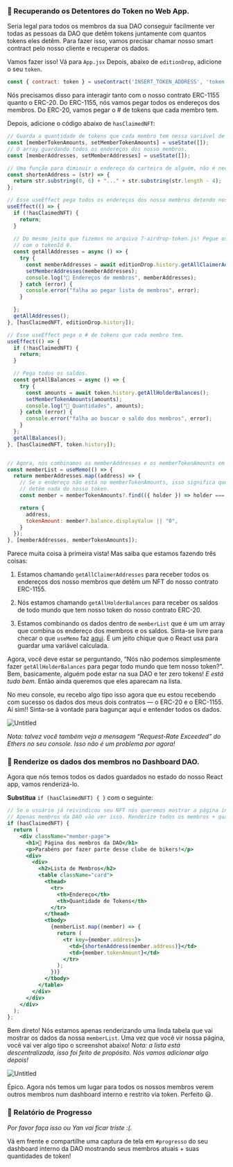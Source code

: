 ### 🥺 Recuperando os Detentores do Token no Web App.

Seria legal para todos os membros da sua DAO conseguir facilmente ver todas as pessoas da DAO que detêm tokens juntamente com quantos tokens eles detêm. Para fazer isso, vamos precisar chamar nosso smart contract pelo nosso cliente e recuperar os dados.

Vamos fazer isso! Vá para `App.jsx` Depois, abaixo de `editionDrop`, adicione o seu `token`.

```jsx
const { contract: token } = useContract('INSERT_TOKEN_ADDRESS', 'token');
```

Nós precisamos disso para interagir tanto com o nosso contrato ERC-1155 quanto o ERC-20. Do ERC-1155, nós vamos pegar todos os endereços dos membros. Do ERC-20, vamos pegar o # de tokens que cada membro tem.

Depois, adicione o código abaixo de `hasClaimedNFT`:

```jsx
// Guarda a quantidade de tokens que cada membro tem nessa variável de estado.
const [memberTokenAmounts, setMemberTokenAmounts] = useState([]);
// O array guardando todos os endereços dos nosso membros.
const [memberAddresses, setMemberAddresses] = useState([]);

// Uma função para diminuir o endereço da carteira de alguém, não é necessário mostrar a coisa toda.
const shortenAddress = (str) => {
  return str.substring(0, 6) + "..." + str.substring(str.length - 4);
};

// Esse useEffect pega todos os endereços dos nosso membros detendo nosso NFT.
useEffect(() => {
  if (!hasClaimedNFT) {
    return;
  }
  
  // Do mesmo jeito que fizemos no arquivo 7-airdrop-token.js! Pegue os usuários que tem nosso NFT
  // com o tokenId 0.
  const getAllAddresses = async () => {
    try {
      const memberAddresses = await editionDrop.history.getAllClaimerAddresses(0);
      setMemberAddresses(memberAddresses);
      console.log("🚀 Endereços de membros", memberAddresses);
    } catch (error) {
      console.error("falha ao pegar lista de membros", error);
    }

  };
  getAllAddresses();
}, [hasClaimedNFT, editionDrop.history]);

// Esse useEffect pega o # de tokens que cada membro tem.
useEffect(() => {
  if (!hasClaimedNFT) {
    return;
  }

  // Pega todos os saldos.
  const getAllBalances = async () => {
    try {
      const amounts = await token.history.getAllHolderBalances();
      setMemberTokenAmounts(amounts);
      console.log("👜 Quantidades", amounts);
    } catch (error) {
      console.error("falha ao buscar o saldo dos membros", error);
    }
  };
  getAllBalances();
}, [hasClaimedNFT, token.history]);


// Agora, nós combinamos os memberAddresses e os memberTokenAmounts em um único array
const memberList = useMemo(() => {
  return memberAddresses.map((address) => {
    // Se o endereço não está no memberTokenAmounts, isso significa que eles não
    // detêm nada do nosso token.
    const member = memberTokenAmounts?.find(({ holder }) => holder === address);

    return {
      address,
      tokenAmount: member?.balance.displayValue || "0",
    }
  });
}, [memberAddresses, memberTokenAmounts]);
```

Parece muita coisa à primeira vista! Mas saiba que estamos fazendo três coisas:

1) Estamos chamando `getAllClaimerAddresses` para receber todos os endereços dos nosso membros que detêm um NFT do nosso contrato ERC-1155.

2) Nós estamos chamando `getAllHolderBalances` para receber os saldos de todo mundo que tem nosso token do nosso contrato ERC-20.

3) Estamos combinando os dados dentro de `memberList` que é um um array que combina os endereço dos membros e os saldos. Sinta-se livre para checar o que `useMemo` faz [aqui](https://reactjs.org/docs/hooks-reference.html#usememo). É um jeito chique que o React usa para guardar uma variável calculada.

Agora, você deve estar se perguntando, “Nós não podemos simplesmente fazer `getAllHolderBalances` para pegar todo mundo que tem nosso token?”. Bem, basicamente, alguém pode estar na sua DAO e ter zero tokens! *E está tudo bem.* Então ainda queremos que eles aparecam na lista.

No meu console, eu recebo algo tipo isso agora que eu estou recebendo com sucesso os dados dos meus dois contratos — o ERC-20 e o ERC-1155. Aí sim!! Sinta-se à vontade para bagunçar aqui e entender todos os dados.

![Untitled](https://i.imgur.com/3FDj73n.png)

*Nota: talvez você também veja a mensagem “Request-Rate Exceeded” do Ethers no seu console. Isso não é um problema por agora!*

### 🤯 Renderize os dados dos membros no Dashboard DAO.

Agora que nós temos todos os dados guardados no estado do nosso React app, vamos renderizá-lo.

**Substitua** `if (hasClaimedNFT) { }` com o seguinte:

```jsx
// Se o usuário já reivindicou seu NFT nós queremos mostrar a página interna da DAO para ele
// Apenas membros da DAO vão ver isso. Renderize todos os membros + quantidade de tokens
if (hasClaimedNFT) {
  return (
    <div className="member-page">
      <h1>🚴 Página dos membros da DAO</h1>
      <p>Parabéns por fazer parte desse clube de bikers!</p>
      <div>
        <div>
          <h2>Lista de Membros</h2>
          <table className="card">
            <thead>
              <tr>
                <th>Endereço</th>
                <th>Quantidade de Tokens</th>
              </tr>
            </thead>
            <tbody>
              {memberList.map((member) => {
                return (
                  <tr key={member.address}>
                    <td>{shortenAddress(member.address)}</td>
                    <td>{member.tokenAmount}</td>
                  </tr>
                );
              })}
            </tbody>
          </table>
        </div>
      </div>
    </div>
  );
};
```

Bem direto! Nós estamos apenas renderizando uma linda tabela que vai mostrar os dados da nossa `memberList`. Uma vez que você vir nossa página, você vai ver algo tipo o screenshot abaixo! *Nota: a lista está descentralizada, isso foi feito de propósito. Nós vamos adicionar algo depois!*

![Untitled](https://i.imgur.com/PoJrqay.png)

Épico. Agora nós temos um lugar para todos os nossos membros verem outros membros num dashboard interno e restrito via token. Perfeito 😃.

### 🚨 Relatório de Progresso

*Por favor faça isso ou Yan vai ficar triste :(.*

Vá em frente e compartilhe uma captura de tela em `#progresso` do seu dashboard interno da DAO mostrando seus membros atuais + suas quantidades de token!
